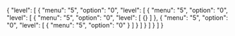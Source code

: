{
	"level": [
		{
			"menu": "5",
			"option": "0",
			"level": [
				{
					"menu": "5",
					"option": "0",
					"level": [
						{
							"menu": "5",
							"option": "0",
							"level": [
								{}
							]
						},
						{
							"menu": "5",
							"option": "0",
							"level": [
								{
									"menu": "5",
									"option": "0"
								}
							]
						}
					]
				}
			]
		}
	]
}
